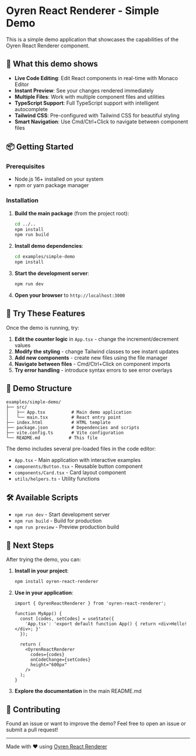 # Oyren React Renderer - Simple Demo

This is a simple demo application that showcases the capabilities of the Oyren React Renderer component.

## 🚀 What this demo shows

- **Live Code Editing**: Edit React components in real-time with Monaco Editor
- **Instant Preview**: See your changes rendered immediately
- **Multiple Files**: Work with multiple component files and utilities
- **TypeScript Support**: Full TypeScript support with intelligent autocomplete
- **Tailwind CSS**: Pre-configured with Tailwind CSS for beautiful styling
- **Smart Navigation**: Use Cmd/Ctrl+Click to navigate between component files

## 📦 Getting Started

### Prerequisites

- Node.js 16+ installed on your system
- npm or yarn package manager

### Installation

1. **Build the main package** (from the project root):
   ```bash
   cd ../..
   npm install
   npm run build
   ```

2. **Install demo dependencies**:
   ```bash
   cd examples/simple-demo
   npm install
   ```

3. **Start the development server**:
   ```bash
   npm run dev
   ```

4. **Open your browser** to `http://localhost:3000`

## 🎯 Try These Features

Once the demo is running, try:

1. **Edit the counter logic** in `App.tsx` - change the increment/decrement values
2. **Modify the styling** - change Tailwind classes to see instant updates
3. **Add new components** - create new files using the file manager
4. **Navigate between files** - Cmd/Ctrl+Click on component imports
5. **Try error handling** - introduce syntax errors to see error overlays

## 📁 Demo Structure

```
examples/simple-demo/
├── src/
│   ├── App.tsx          # Main demo application
│   └── main.tsx         # React entry point
├── index.html           # HTML template
├── package.json         # Dependencies and scripts
├── vite.config.ts       # Vite configuration
└── README.md           # This file
```

The demo includes several pre-loaded files in the code editor:
- `App.tsx` - Main application with interactive examples
- `components/Button.tsx` - Reusable button component
- `components/Card.tsx` - Card layout component
- `utils/helpers.ts` - Utility functions

## 🛠️ Available Scripts

- `npm run dev` - Start development server
- `npm run build` - Build for production
- `npm run preview` - Preview production build

## 📝 Next Steps

After trying the demo, you can:

1. **Install in your project**:
   ```bash
   npm install oyren-react-renderer
   ```

2. **Use in your application**:
   ```tsx
   import { OyrenReactRenderer } from 'oyren-react-renderer';
   
   function MyApp() {
     const [codes, setCodes] = useState({
       'App.tsx': 'export default function App() { return <div>Hello!</div>; }'
     });

     return (
       <OyrenReactRenderer
         codes={codes}
         onCodeChange={setCodes}
         height="600px"
       />
     );
   }
   ```

3. **Explore the documentation** in the main README.md

## 🤝 Contributing

Found an issue or want to improve the demo? Feel free to open an issue or submit a pull request!

---

Made with ❤️ using [Oyren React Renderer](https://github.com/your-username/oyren-react-renderer) 
